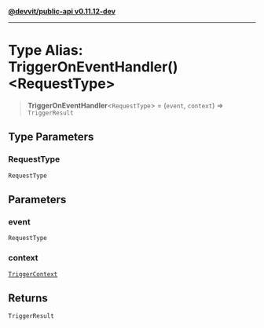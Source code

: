 [**@devvit/public-api v0.11.12-dev**](../README.md)

---

# Type Alias: TriggerOnEventHandler()\<RequestType\>

> **TriggerOnEventHandler**\<`RequestType`\> = (`event`, `context`) => `TriggerResult`

## Type Parameters

### RequestType

`RequestType`

## Parameters

### event

`RequestType`

### context

[`TriggerContext`](TriggerContext.md)

## Returns

`TriggerResult`
